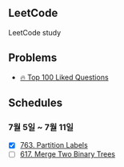 ## LeetCode
LeetCode study

## Problems
* [🔥 Top 100 Liked Questions](https://leetcode.com/problemset/all/?listId=79h8rn6)

## Schedules

### 7월 5일 ~ 7월 11일
- [X] [763. Partition Labels](https://github.com/sangwoo0727/LeetCode/tree/main/partition-labels)
- [ ] [617. Merge Two Binary Trees]()
